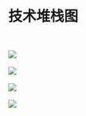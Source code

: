 # 技术堆栈图

​

![](ea7312688d2ea8623c2e56b2ccda35e4-20220901135340-tk70i04.png)​

 ![](0fe9264d5763c6c246adf29d8bcf21b2-20220901135340-5cvf6ev.png)​

![](87535d676739dd965d5fdbf88316294b-20220901135340-b3dd3sf.png)​

![](f05adb4210f21c276b3842cbfc30aa97-20220901135340-0kjamf1.png)​
